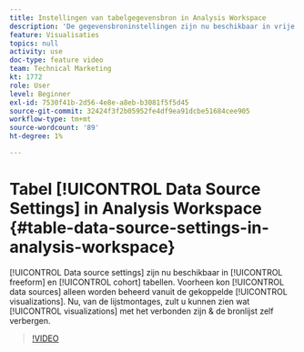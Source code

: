 ```yaml
---
title: Instellingen van tabelgegevensbron in Analysis Workspace
description: 'De gegevensbroninstellingen zijn nu beschikbaar in vrije vorm- en cohorttabellen. Voorheen konden gegevensbronnen alleen worden beheerd vanuit de gekoppelde visualisaties. Nu kunt u bij de tabelinstellingen zien welke visualisaties eraan zijn gekoppeld en de brontabel zelf verbergen. '
feature: Visualisaties
topics: null
activity: use
doc-type: feature video
team: Technical Marketing
kt: 1772
role: User
level: Beginner
exl-id: 7530f41b-2d56-4e8e-a8eb-b3081f5f5d45
source-git-commit: 32424f3f2b05952fe4df9ea91dcbe51684cee905
workflow-type: tm+mt
source-wordcount: '89'
ht-degree: 1%

---
```


# Tabel [!UICONTROL Data Source Settings] in Analysis Workspace {#table-data-source-settings-in-analysis-workspace}

[!UICONTROL Data source settings] zijn nu beschikbaar in  [!UICONTROL freeform] en  [!UICONTROL cohort] tabellen. Voorheen kon [!UICONTROL data sources] alleen worden beheerd vanuit de gekoppelde [!UICONTROL visualizations]. Nu, van de lijstmontages, zult u kunnen zien wat [!UICONTROL visualizations] met het verbonden zijn &amp; de bronlijst zelf verbergen.

>[!VIDEO](https://video.tv.adobe.com/v/23558/?quality=12)

